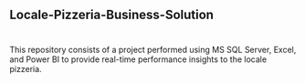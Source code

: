 ## Locale-Pizzeria-Business-Solution

#
This repository consists of a project performed using MS SQL Server, Excel, and Power BI to provide real-time performance insights to the locale pizzeria.
